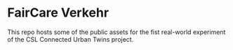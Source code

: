 # FairCare Verkehr
This repo hosts some of the public assets for the fist real-world experiment of the CSL Connected Urban Twins project.
